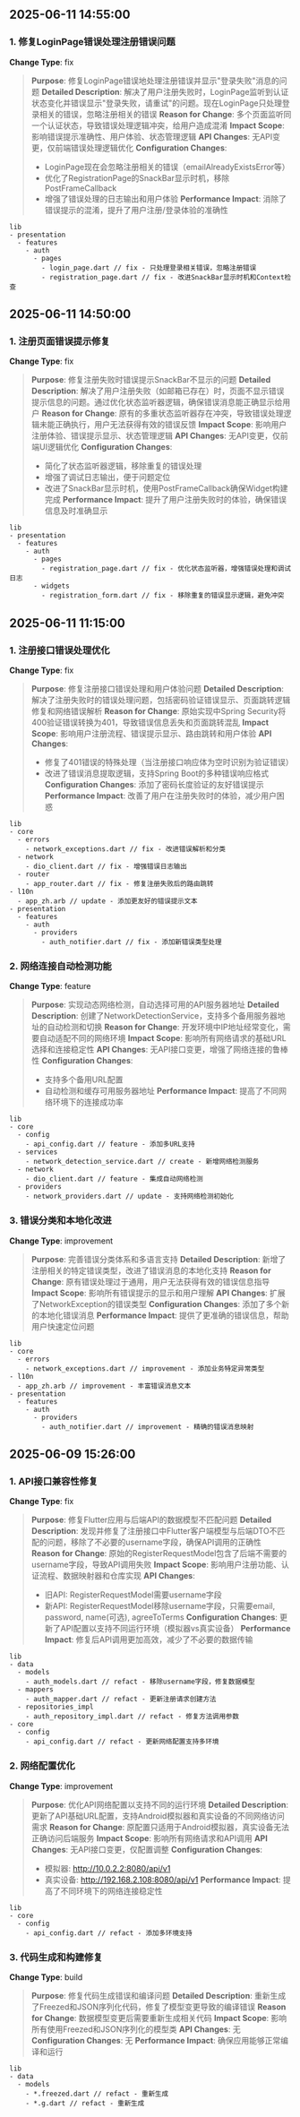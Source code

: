 ## 2025-06-11 14:55:00

### 1. 修复LoginPage错误处理注册错误问题

**Change Type**: fix

> **Purpose**: 修复LoginPage错误地处理注册错误并显示"登录失败"消息的问题
> **Detailed Description**: 解决了用户注册失败时，LoginPage监听到认证状态变化并错误显示"登录失败，请重试"的问题。现在LoginPage只处理登录相关的错误，忽略注册相关的错误
> **Reason for Change**: 多个页面监听同一个认证状态，导致错误处理逻辑冲突，给用户造成混淆
> **Impact Scope**: 影响错误提示准确性、用户体验、状态管理逻辑
> **API Changes**: 无API变更，仅前端错误处理逻辑优化
> **Configuration Changes**: 
> - LoginPage现在会忽略注册相关的错误（emailAlreadyExistsError等）
> - 优化了RegistrationPage的SnackBar显示时机，移除PostFrameCallback
> - 增强了错误处理的日志输出和用户体验
> **Performance Impact**: 消除了错误提示的混淆，提升了用户注册/登录体验的准确性

   ```
   lib
   - presentation
     - features
       - auth
         - pages
           - login_page.dart // fix - 只处理登录相关错误，忽略注册错误
           - registration_page.dart // fix - 改进SnackBar显示时机和Context检查
   ```

## 2025-06-11 14:50:00

### 1. 注册页面错误提示修复

**Change Type**: fix

> **Purpose**: 修复注册失败时错误提示SnackBar不显示的问题
> **Detailed Description**: 解决了用户注册失败（如邮箱已存在）时，页面不显示错误提示信息的问题。通过优化状态监听器逻辑，确保错误消息能正确显示给用户
> **Reason for Change**: 原有的多重状态监听器存在冲突，导致错误处理逻辑未能正确执行，用户无法获得有效的错误反馈
> **Impact Scope**: 影响用户注册体验、错误提示显示、状态管理逻辑
> **API Changes**: 无API变更，仅前端UI逻辑优化
> **Configuration Changes**: 
> - 简化了状态监听器逻辑，移除重复的错误处理
> - 增强了调试日志输出，便于问题定位
> - 改进了SnackBar显示时机，使用PostFrameCallback确保Widget构建完成
> **Performance Impact**: 提升了用户注册失败时的体验，确保错误信息及时准确显示

   ```
   lib
   - presentation
     - features
       - auth
         - pages
           - registration_page.dart // fix - 优化状态监听器，增强错误处理和调试日志
         - widgets
           - registration_form.dart // fix - 移除重复的错误显示逻辑，避免冲突
   ```

## 2025-06-11 11:15:00

### 1. 注册接口错误处理优化

**Change Type**: fix

> **Purpose**: 修复注册接口错误处理和用户体验问题
> **Detailed Description**: 解决了注册失败时的错误处理问题，包括密码验证错误显示、页面跳转逻辑修复和网络错误解析
> **Reason for Change**: 原始实现中Spring Security将400验证错误转换为401，导致错误信息丢失和页面跳转混乱
> **Impact Scope**: 影响用户注册流程、错误提示显示、路由跳转和用户体验
> **API Changes**: 
> - 修复了401错误的特殊处理（当注册接口响应体为空时识别为验证错误）
> - 改进了错误消息提取逻辑，支持Spring Boot的多种错误响应格式
> **Configuration Changes**: 添加了密码长度验证的友好错误提示
> **Performance Impact**: 改善了用户在注册失败时的体验，减少用户困惑

   ```
   lib
   - core
     - errors
       - network_exceptions.dart // fix - 改进错误解析和分类
     - network
       - dio_client.dart // fix - 增强错误日志输出
     - router
       - app_router.dart // fix - 修复注册失败后的路由跳转
   - l10n
     - app_zh.arb // update - 添加更友好的错误提示文本
   - presentation
     - features
       - auth
         - providers
           - auth_notifier.dart // fix - 添加新错误类型处理
   ```

### 2. 网络连接自动检测功能

**Change Type**: feature

> **Purpose**: 实现动态网络检测，自动选择可用的API服务器地址
> **Detailed Description**: 创建了NetworkDetectionService，支持多个备用服务器地址的自动检测和切换
> **Reason for Change**: 开发环境中IP地址经常变化，需要自动适配不同的网络环境
> **Impact Scope**: 影响所有网络请求的基础URL选择和连接稳定性
> **API Changes**: 无API接口变更，增强了网络连接的鲁棒性
> **Configuration Changes**: 
> - 支持多个备用URL配置
> - 自动检测和缓存可用服务器地址
> **Performance Impact**: 提高了不同网络环境下的连接成功率

   ```
   lib
   - core
     - config
       - api_config.dart // feature - 添加多URL支持
     - services
       - network_detection_service.dart // create - 新增网络检测服务
     - network
       - dio_client.dart // feature - 集成自动网络检测
     - providers
       - network_providers.dart // update - 支持网络检测初始化
   ```

### 3. 错误分类和本地化改进

**Change Type**: improvement

> **Purpose**: 完善错误分类体系和多语言支持
> **Detailed Description**: 新增了注册相关的特定错误类型，改进了错误消息的本地化支持
> **Reason for Change**: 原有错误处理过于通用，用户无法获得有效的错误信息指导
> **Impact Scope**: 影响所有错误提示的显示和用户理解
> **API Changes**: 扩展了NetworkException的错误类型
> **Configuration Changes**: 添加了多个新的本地化错误消息
> **Performance Impact**: 提供了更准确的错误信息，帮助用户快速定位问题

   ```
   lib
   - core
     - errors
       - network_exceptions.dart // improvement - 添加业务特定异常类型
   - l10n
     - app_zh.arb // improvement - 丰富错误消息文本
   - presentation
     - features
       - auth
         - providers
           - auth_notifier.dart // improvement - 精确的错误消息映射
   ```

## 2025-06-09 15:26:00

### 1. API接口兼容性修复

**Change Type**: fix

> **Purpose**: 修复Flutter应用与后端API的数据模型不匹配问题
> **Detailed Description**: 发现并修复了注册接口中Flutter客户端模型与后端DTO不匹配的问题，移除了不必要的username字段，确保API调用的正确性
> **Reason for Change**: 原始的RegisterRequestModel包含了后端不需要的username字段，导致API调用失败
> **Impact Scope**: 影响用户注册功能、认证流程、数据映射器和仓库实现
> **API Changes**:
> - 旧API: RegisterRequestModel需要username字段
> - 新API: RegisterRequestModel移除username字段，只需要email, password, name(可选), agreeToTerms
> **Configuration Changes**: 更新了API配置以支持不同运行环境（模拟器vs真实设备）
> **Performance Impact**: 修复后API调用更加高效，减少了不必要的数据传输

   ```
   lib
   - data
     - models
       - auth_models.dart // refact - 移除username字段，修复数据模型
     - mappers
       - auth_mapper.dart // refact - 更新注册请求创建方法
     - repositories_impl
       - auth_repository_impl.dart // refact - 修复方法调用参数
   - core
     - config
       - api_config.dart // refact - 更新网络配置支持多环境
   ```

### 2. 网络配置优化

**Change Type**: improvement

> **Purpose**: 优化API网络配置以支持不同的运行环境
> **Detailed Description**: 更新了API基础URL配置，支持Android模拟器和真实设备的不同网络访问需求
> **Reason for Change**: 原配置只适用于Android模拟器，真实设备无法正确访问后端服务
> **Impact Scope**: 影响所有网络请求和API调用
> **API Changes**: 无API接口变更，仅配置调整
> **Configuration Changes**:
> - 模拟器: http://10.0.2.2:8080/api/v1
> - 真实设备: http://192.168.2.108:8080/api/v1
> **Performance Impact**: 提高了不同环境下的网络连接稳定性

   ```
   lib
   - core
     - config
       - api_config.dart // refact - 添加多环境支持
   ```

### 3. 代码生成和构建修复

**Change Type**: build

> **Purpose**: 修复代码生成错误和编译问题
> **Detailed Description**: 重新生成了Freezed和JSON序列化代码，修复了模型变更导致的编译错误
> **Reason for Change**: 数据模型变更后需要重新生成相关代码
> **Impact Scope**: 影响所有使用Freezed和JSON序列化的模型类
> **API Changes**: 无
> **Configuration Changes**: 无
> **Performance Impact**: 确保应用能够正常编译和运行

   ```
   lib
   - data
     - models
       - *.freezed.dart // refact - 重新生成
       - *.g.dart // refact - 重新生成
   ```